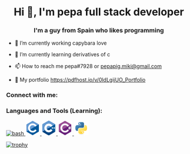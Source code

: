<h1 align="center">Hi 👋, I'm pepa full stack developer</h1>
<h3 align="center">I'm a guy from Spain who likes programming</h3>

- 🔭 I’m currently working capybara love

- 🌱 I’m currently learning derivatives of c

- 📫 How to reach me pepa#7928 or pepapig.miki@gmail.com

- 📕 My portfolio https://pdfhost.io/v/0ldLgijUO_Portfolio

<h3 align="left">Connect with me:</h3>
<p align="left">
</p>

<h3 align="left">Languages and Tools (Learning):</h3>
<p align="left"> <a href="https://www.gnu.org/software/bash/" target="_blank" rel="noreferrer"> <img src="https://www.vectorlogo.zone/logos/gnu_bash/gnu_bash-icon.svg" alt="bash" width="40" height="40"/> </a> <a href="https://www.cprogramming.com/" target="_blank" rel="noreferrer"> <img src="https://raw.githubusercontent.com/devicons/devicon/master/icons/c/c-original.svg" alt="c" width="40" height="40"/> </a> <a href="https://www.w3schools.com/cpp/" target="_blank" rel="noreferrer"> <img src="https://raw.githubusercontent.com/devicons/devicon/master/icons/cplusplus/cplusplus-original.svg" alt="cplusplus" width="40" height="40"/> </a> <a href="https://www.w3schools.com/cs/" target="_blank" rel="noreferrer"> <img src="https://raw.githubusercontent.com/devicons/devicon/master/icons/csharp/csharp-original.svg" alt="csharp" width="40" height="40"/> </a> <a width="40" height="40"/> </a> <a href="https://www.python.org/" target="_blank" rel="noreferrer"> <img src="https://raw.githubusercontent.com/devicons/devicon/master/icons/python/python-original.svg" alt="python" width="40" height="40"/> </a> </p>


[![trophy](https://github-profile-trophy.vercel.app/?username=ryo-ma&theme=dark_lover)](https://github.com/ryo-ma/github-profile-trophy)
